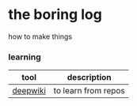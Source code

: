 # the boring log
how to make things

### learning

| tool | description |
|---------------|--------------------|
| [deepwiki](https://deepwiki.com/)   | to learn from repos |
